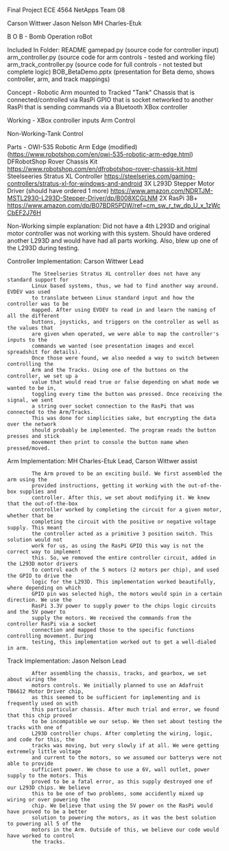 Final Project
ECE 4564 NetApps
Team 08

Carson Wittwer
Jason Nelson
MH Charles-Etuk

B O B - Bomb Operation roBot

Included In Folder:
			README
			gamepad.py (source code for controller input)
			arm_controller.py (source code for arm controls - tested and working file)
			arm_track_controller.py (source code for full controls - not tested but complete logic)
			BOB_BetaDemo.pptx (presentation for Beta demo, shows controller, arm, and track mappings)
			
Concept - 	Robotic Arm mounted to Tracked "Tank" Chassis that is connected/controlled
			via RasPi GPIO that is socket networked to another RasPi that is sending 
			commands via a Bluetooth XBox controller
			
Working - 	XBox controller inputs
			Arm Control

Non-Working-Tank Control

Parts - 	OWI-535 Robotic Arm Edge (modified) 
			(https://www.robotshop.com/en/owi-535-robotic-arm-edge.html)
			DFRobotShop Rover Chassis Kit
			https://www.robotshop.com/en/dfrobotshop-rover-chassis-kit.html
			Steelseeries Stratus XL Controller
			https://steelseries.com/gaming-controllers/stratus-xl-for-windows-and-android
			3X L293D Stepper Motor Driver (should have ordered 1 more)
			https://www.amazon.com/NDRTJM-MSTL2930-L293D-Stepper-Driver/dp/B008XCGLNM
			2X RasPi 3B+
			https://www.amazon.com/dp/B07BDR5PDW/ref=cm_sw_r_tw_dp_U_x_1zWcCbEF2J76H
			
Non-Working simple explanation: Did not have a 4th L293D and original motor controller
			was not working with this system. Should have ordered another L293D and would 
			have had all parts working. Also, blew up one of the L293D during testing.
			
Controller Implementation: Carson Wittwer Lead

			The Steelseries Stratus XL controller does not have any standard support for 
			Linux based systems, thus, we had to find another way around. EVDEV was used 
			to translate between Linux standard input and how the controller was to be 
			mapped. After using EVDEV to read in and learn the naming of all the different 
			buttons, joysticks, and triggers on the controller as well as the values that 
			are given when operated, we were able to map the controller's inputs to the 
			commands we wanted (see presentation images and excel spreadshit for details).
			Once those were found, we also needed a way to switch between controlling the 
			Arm and the Tracks. Using one of the buttons on the controller, we set up a 
			value that would read true or false depending on what mode we wanted to be in, 
			toggling every time the button was pressed. Once receiving the signal, we sent 
			a string over socket connection to the RasPi that was connected to the Arm/Tracks.
			This was done for simplicities sake, but encrypting the data over the network 
			should probably be implemented. The program reads the button presses and stick
			movement then print to console the button name when pressed/moved.

Arm Implementation: MH Charles-Etuk Lead, Carson Wittwer assist

			The Arm proved to be an exciting build. We first assembled the arm using the 
			provided instructions, getting it working with the out-of-the-box supplies and
			controller. After this, we set about modifying it. We knew that the out-of-the-box
			controller worked by completing the circuit for a given motor, whether that be 
			completing the circuit with the positive or negative voltage supply. This meant 
			the controller acted as a primitive 3 position switch. This solution would not 
			work for us, as using the RasPi GPIO this way is not the correct way to implement
			this. So, we removed the entire controller circuit, added in the L293D motor drivers
			to control each of the 5 motors (2 motors per chip), and used the GPIO to drive the 
			logic for the L293D. This implementation worked beautifully, where depending on which 
			GPIO pin was selected high, the motors would spin in a certain direction. We use the 
			RasPi 3.3V power to supply power to the chips logic circuits and the 5V power to 
			supply the motors. We received the commands from the controller RasPi via a socket 
			connection and mapped those to the specific functions controlling movement. During 
			testing, this implementation worked out to get a well-dialed in arm.

Track Implementation: Jason Nelson Lead

			After assembling the chassis, tracks, and gearbox, we set about wiring the 
			motors controls. We initially planned to use an Adafruit TB6612 Motor Driver chip,
			as this seemed to be sufficient for implementing and is frequently used on with
			this particular chassis. After much trial and error, we found that this chip proved 
			to be incompatible we our setup. We then set about testing the tracks with one of 
			L293D controller chups. After completing the wiring, logic, and code for this, the 
			tracks was moving, but very slowly if at all. We were getting extremely little voltage 
			and current to the motors, so we assumed our batterys were not able to provide 
			sufficient power. We chose to use a 6V, wall outlet, power supply to the motors. This
			proved to be a fatal error, as this supply destroyed one of our L293D chips. We believe
			this to be one of two problems, some accidently mixed up wiring or over powering the 
			chip. We believe that using the 5V power on the RasPi would have proved to be a better
			solution to powering the motors, as it was the best solution to powering all 5 of the 
			motors in the Arm. Outside of this, we believe our code would have worked to control 
			the tracks.
			
